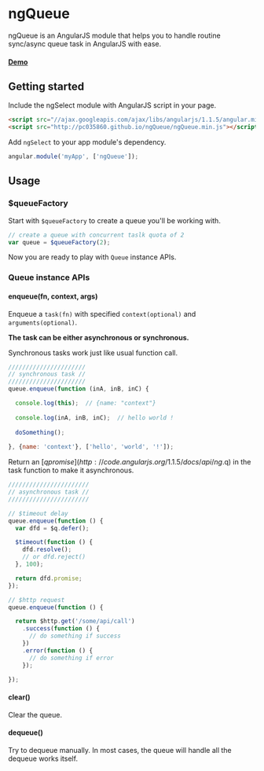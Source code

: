 # ngQueue

ngQueue is an AngularJS module that helps you to handle routine sync/async queue task in AngularJS with ease.

#### [Demo](http://plnkr.co/edit/qudYr8?p=preview)


## Getting started

Include the ngSelect module with AngularJS script in your page.

```html
<script src="//ajax.googleapis.com/ajax/libs/angularjs/1.1.5/angular.min.js"></script>
<script src="http://pc035860.github.io/ngQueue/ngQueue.min.js"></script>
```

Add `ngSelect` to your app module's dependency.

```js
angular.module('myApp', ['ngQueue']);
```

## Usage

### $queueFactory

Start with `$queueFactory` to create a queue you'll be working with.

```js
// create a queue with concurrent taslk quota of 2
var queue = $queueFactory(2);
```

Now you are ready to play with `Queue` instance APIs.

### Queue instance APIs

#### enqueue(fn, context, args)

Enqueue a `task(fn)` with specified `context(optional)` and `arguments(optional)`.

**The task can be either asynchronous or synchronous.**

Synchronous tasks work just like usual function call.

```js
//////////////////////
// synchronous task //
//////////////////////
queue.enqueue(function (inA, inB, inC) {

  console.log(this);  // {name: "context"}
  
  console.log(inA, inB, inC);  // hello world !
  
  doSomething();
  
}, {name: 'context'}, ['hello', 'world', '!']);
```

Return an [$q promise](http://code.angularjs.org/1.1.5/docs/api/ng.$q) in the task function to make it asynchronous.

```js
///////////////////////
// asynchronous task //
///////////////////////

// $timeout delay
queue.enqueue(function () {
  var dfd = $q.defer();

  $timeout(function () {
    dfd.resolve();
    // or dfd.reject()
  }, 100);

  return dfd.promise;
});

// $http request
queue.enqueue(function () {

  return $http.get('/some/api/call')
    .success(function () {
      // do something if success
    })
    .error(function () {
      // do something if error
    });

});
```

#### clear()

Clear the queue.

#### dequeue()

Try to dequeue manually. In most cases, the queue will handle all the dequeue works itself.
